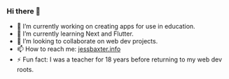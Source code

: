 ### Hi there 👋

- 🔭 I’m currently working on creating apps for use in education.
- 🌱 I’m currently learning Next and Flutter.
- 👯 I’m looking to collaborate on web dev projects.
- 📫 How to reach me: [jessbaxter.info](https://jessbaxter.info)
- ⚡ Fun fact: I was a teacher for 18 years before returning to my web dev roots.

